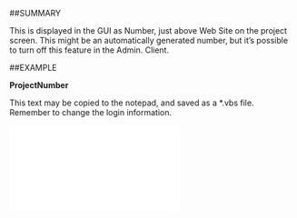 

##SUMMARY

This is displayed in the GUI as Number, just above Web Site on the project screen. This might be an automatically generated number, but it’s possible to turn off this feature in the Admin. Client.


##EXAMPLE

**ProjectNumber**

This text may be copied to the notepad, and saved as a *.vbs file. Remember to change the login information.

![](../../Examples/vbs/SOProject.Example.vbs.txt)





